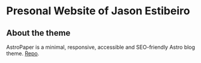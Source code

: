 # Presonal Website of Jason Estibeiro

## About the theme

AstroPaper is a minimal, responsive, accessible and SEO-friendly Astro blog theme. [Repo](https://github.com/satnaing/astro-paper).
